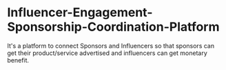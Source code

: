 # Influencer-Engagement-Sponsorship-Coordination-Platform
It's a platform to connect Sponsors and Influencers so that sponsors can get their product/service advertised and influencers can get monetary benefit.

